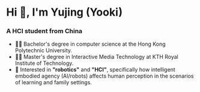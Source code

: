 <h1>Hi 👋, I'm Yujing (Yooki)</h1>
<h3>A HCI student from China</h3>

- 👩‍🎓 Bachelor's degree in computer science at the Hong Kong Polytechnic University.
- 👩‍🎓 Master's degree in Interactive Media Technology at KTH Royal Institute of Technology.
- 🔭  Interested in **"robotics"** and **"HCI"**, specifically how intelligent embodied agency (AI/robots) affects human perception in the scenarios of learning and family settings.
